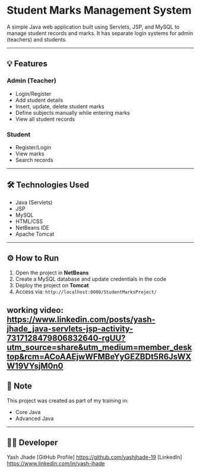 # Student Marks Management System

A simple Java web application built using Servlets, JSP, and MySQL to manage student records and marks.
It has separate login systems for admin (teachers) and students.

---

## 💡 Features

### Admin (Teacher)
- Login/Register
- Add student details
- Insert, update, delete student marks
- Define subjects manually while entering marks
- View all student records

### Student
- Register/Login
- View marks
- Search records

---

## 🛠️ Technologies Used

- Java (Servlets)
- JSP
- MySQL
- HTML/CSS
- NetBeans IDE
- Apache Tomcat

---

## ⚙️ How to Run

1. Open the project in **NetBeans**
2. Create a MySQL database and update credentials in the code
3. Deploy the project on **Tomcat**
4. Access via: `http://localhost:8080/StudentMarksProject/`

working video: https://www.linkedin.com/posts/yash-jhade_java-servlets-jsp-activity-7317128479806832640-rgUU?utm_source=share&utm_medium=member_desktop&rcm=ACoAAEjwWFMBeYyGEZBDt5R6JsWXW19VYsjM0n0 
---

## 📌 Note

This project was created as part of my training in:
- Core Java
- Advanced Java


---

## 👩‍💻 Developer

Yash Jhade 
[GitHub Profile] https://github.com/yashjhade-19 
[LinkedIn] https://www.linkedin.com/in/yash-jhade 

